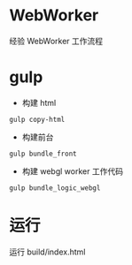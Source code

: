 # WebWorker
经验 WebWorker 工作流程

# gulp
+ 构建 html
```
gulp copy-html
```
+ 构建前台
```
gulp bundle_front
```
+ 构建 webgl worker 工作代码
```
gulp bundle_logic_webgl
```

# 运行
运行 build/index.html